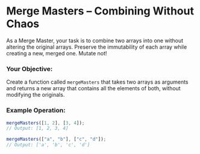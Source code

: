# Merge Masters – Combining Without Chaos

As a Merge Master, your task is to combine two arrays into one without altering the original arrays. Preserve the immutability of each array while creating a new, merged one. Mutate not!

### Your Objective:

Create a function called `mergeMasters` that takes two arrays as arguments and returns a new array that contains all the elements of both, without modifying the originals.

### Example Operation:

```js
mergeMasters([1, 2], [3, 4]);
// Output: [1, 2, 3, 4]

mergeMasters(["a", "b"], ["c", "d"]);
// Output: ['a', 'b', 'c', 'd']
```
